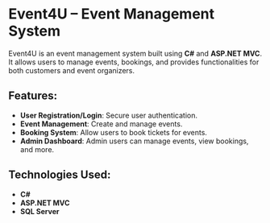 # Event4U – Event Management System

Event4U is an event management system built using **C#** and **ASP.NET MVC**. It allows users to manage events, bookings, and provides functionalities for both customers and event organizers.

## Features:
- **User Registration/Login**: Secure user authentication.
- **Event Management**: Create and manage events.
- **Booking System**: Allow users to book tickets for events.
- **Admin Dashboard**: Admin users can manage events, view bookings, and more.

## Technologies Used:
- **C#**
- **ASP.NET MVC**
- **SQL Server**

